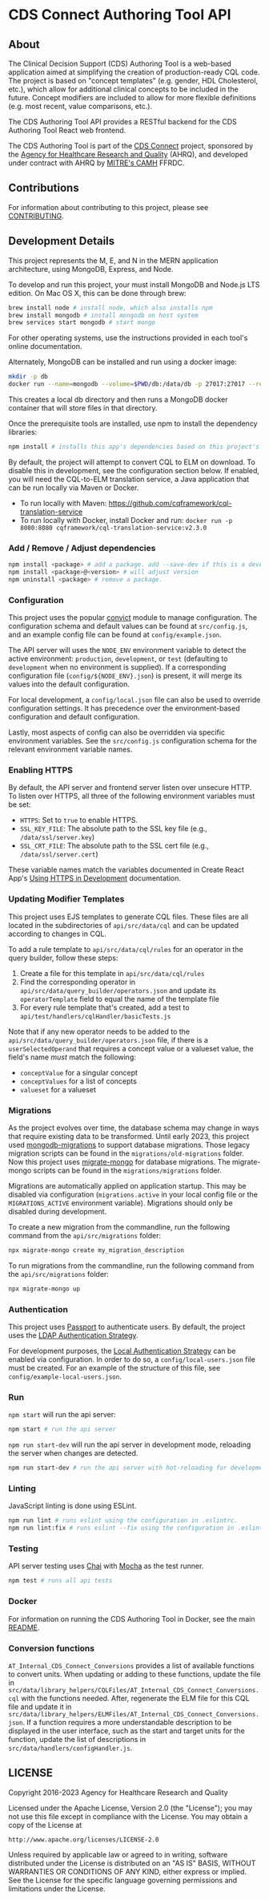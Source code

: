 # CDS Connect Authoring Tool API

## About

The Clinical Decision Support (CDS) Authoring Tool is a web-based application aimed at simplifying the creation of production-ready CQL code. The project is based on "concept templates" (e.g. gender, HDL Cholesterol, etc.), which allow for additional clinical concepts to be included in the future. Concept modifiers are included to allow for more flexible definitions (e.g. most recent, value comparisons, etc.).

The CDS Authoring Tool API provides a RESTful backend for the CDS Authoring Tool React web frontend.

The CDS Authoring Tool is part of the [CDS Connect](https://cds.ahrq.gov/cdsconnect) project, sponsored by the [Agency for Healthcare Research and Quality](https://www.ahrq.gov/) (AHRQ), and developed under contract with AHRQ by [MITRE's CAMH](https://www.mitre.org/centers/cms-alliances-to-modernize-healthcare/who-we-are) FFRDC.

## Contributions

For information about contributing to this project, please see [CONTRIBUTING](../CONTRIBUTING.md).

## Development Details

This project represents the M, E, and N in the MERN application architecture, using MongoDB, Express, and Node.

To develop and run this project, your must install MongoDB and Node.js LTS edition. On Mac OS X, this can be done through brew:

```bash
brew install node # install node, which also installs npm
brew install mongodb # install mongodb on host system
brew services start mongodb # start mongo
```

For other operating systems, use the instructions provided in each tool's online documentation.

Alternately, MongoDB can be installed and run using a docker image:

```bash
mkdir -p db
docker run --name=mongodb --volume=$PWD/db:/data/db -p 27017:27017 --restart=unless-stopped --detach=true mongo:6.0
```

This creates a local db directory and then runs a MongoDB docker container that will store files in that directory.

Once the prerequisite tools are installed, use npm to install the dependency libraries:

```bash
npm install # installs this app's dependencies based on this project's package.json and package-lock.json
```

By default, the project will attempt to convert CQL to ELM on download. To disable this in development, see the configuration section below. If enabled, you will need the CQL-to-ELM translation service, a Java application that can be run locally via Maven or Docker.

- To run locally with Maven: https://github.com/cqframework/cql-translation-service
- To run locally with Docker, install Docker and run: `docker run -p 8080:8080 cqframework/cql-translation-service:v2.3.0`

### Add / Remove / Adjust dependencies

```bash
npm install <package> # add a package. add --save-dev if this is a development dependency.
npm install <package>@<version> # will adjust version
npm uninstall <package> # remove a package.
```

### Configuration

This project uses the popular [convict](https://www.npmjs.com/package/convict) module to manage configuration. The configuration schema and default values can be found at `src/config.js`, and an example config file can be found at `config/example.json`.

The API server will uses the `NODE_ENV` environment variable to detect the active environment: `production`, `development`, or `test` (defaulting to `development` when no environment is supplied). If a corresponding configuration file (`config/${NODE_ENV}.json`) is present, it will merge its values into the default configuration.

For local development, a `config/local.json` file can also be used to override configuration settings. It has precedence over the environment-based configuration and default configuration.

Lastly, most aspects of config can also be overridden via specific environment variables. See the `src/config.js` configuration schema for the relevant environment variable names.

### Enabling HTTPS

By default, the API server and frontend server listen over unsecure HTTP. To listen over HTTPS, all three of the following environment variables must be set:

- `HTTPS`: Set to `true` to enable HTTPS.
- `SSL_KEY_FILE`: The absolute path to the SSL key file (e.g., `/data/ssl/server.key`)
- `SSL_CRT_FILE`: The absolute path to the SSL cert file (e.g., `/data/ssl/server.cert`)

These variable names match the variables documented in Create React App's [Using HTTPS in Development](https://create-react-app.dev/docs/using-https-in-development/) documentation.

### Updating Modifier Templates

This project uses EJS templates to generate CQL files. These files are all located in the subdirectories of `api/src/data/cql` and can be updated according to changes in CQL.

To add a rule template to `api/src/data/cql/rules` for an operator in the query builder, follow these steps:

1. Create a file for this template in `api/src/data/cql/rules`
2. Find the corresponding operator in `api/src/data/query_builder/operators.json` and update its `operatorTemplate` field to equal the name of the template file
3. For every rule template that's created, add a test to `api/test/handlers/cqlHandler/basicTests.js`

Note that if any new operator needs to be added to the `api/src/data/query_builder/operators.json` file, if there is a `userSelectedOperand` that requires a concept value or a valueset value, the field's name _must_ match the following:

- `conceptValue` for a singular concept
- `conceptValues` for a list of concepts
- `valueset` for a valueset

### Migrations

As the project evolves over time, the database schema may change in ways that require existing data to be transformed. Until early 2023, this project used [mongodb-migrations](https://www.npmjs.com/package/mongodb-migrations) to support database migrations. Those legacy migration scripts can be found in the `migrations/old-migrations` folder. Now this project uses [migrate-mongo](https://www.npmjs.com/package/migrate-mongo) for database migrations. The migrate-mongo scripts can be found in the `migrations/migrations` folder.

Migrations are automatically applied on application startup. This may be disabled via configuration (`migrations.active` in your local config file or the `MIGRATIONS_ACTIVE` environment variable). Migrations should only be disabled during development.

To create a new migration from the commandline, run the following command from the `api/src/migrations` folder:

```bash
npx migrate-mongo create my_migration_description
```

To run migrations from the commandline, run the following command from the `api/src/migrations` folder:

```bash
npx migrate-mongo up
```

### Authentication

This project uses [Passport](http://www.passportjs.org/) to authenticate users. By default, the project uses the [LDAP Authentication Strategy](https://github.com/vesse/passport-ldapauth).

For development purposes, the [Local Authentication Strategy](https://github.com/jaredhanson/passport-local) can be enabled via configuration. In order to do so, a `config/local-users.json` file must be created. For an example of the structure of this file, see `config/example-local-users.json`.

### Run

`npm start` will run the api server:

```bash
npm start # run the api server
```

`npm run start-dev` will run the api server in development mode, reloading the server when changes are detected.

```bash
npm run start-dev # run the api server with hot-reloading for development
```

### Linting

JavaScript linting is done using ESLint.

```bash
npm run lint # runs eslint using the configuration in .eslintrc.
npm run lint:fix # runs eslint --fix using the configuration in .eslintrc. The --fix flag will autocorrect minor errors
```

### Testing

API server testing uses [Chai](http://chaijs.com/) with [Mocha](http://mochajs.org/) as the test runner.

```bash
npm test # runs all api tests
```

### Docker

For information on running the CDS Authoring Tool in Docker, see the main [README](../README.md).

### Conversion functions

`AT_Internal_CDS_Connect_Conversions` provides a list of available functions to convert units. When updating or adding to these functions, update the file in `src/data/library_helpers/CQLFiles/AT_Internal_CDS_Connect_Conversions.cql` with the functions needed. After, regenerate the ELM file for this CQL file and update it in `src/data/library_helpers/ELMFiles/AT_Internal_CDS_Connect_Conversions.json`. If a function requires a more understandable description to be displayed in the user interface, such as the start and target units for the function, update the list of descriptions in `src/data/handlers/configHandler.js`.

## LICENSE

Copyright 2016-2023 Agency for Healthcare Research and Quality

Licensed under the Apache License, Version 2.0 (the "License");
you may not use this file except in compliance with the License.
You may obtain a copy of the License at

    http://www.apache.org/licenses/LICENSE-2.0

Unless required by applicable law or agreed to in writing, software
distributed under the License is distributed on an "AS IS" BASIS,
WITHOUT WARRANTIES OR CONDITIONS OF ANY KIND, either express or implied.
See the License for the specific language governing permissions and
limitations under the License.
